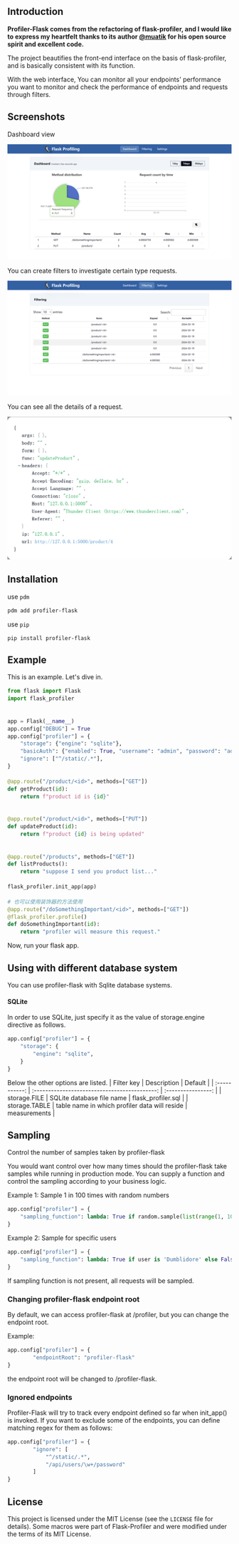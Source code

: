 ## Introduction
**Profiler-Flask comes from the refactoring of flask-profiler, and I would like to express my heartfelt thanks to its author [@muatik](https://github.com/muatik) for his open source spirit and excellent code.**

The project beautifies the front-end interface on the basis of flask-profiler, and is basically consistent with its function.

With the web interface, You can monitor all your endpoints' performance you want to monitor and check the performance of endpoints and requests through filters.

## Screenshots

Dashboard view

![image](https://github.com/Dumbliidore/profiler-flask/blob/main/assets/dashboard.png)


You can create filters to investigate certain type requests.

![image](https://github.com/Dumbliidore/profiler-flask/blob/main/assets/filtering.png)


You can see all the details of a request.

![image](https://github.com/Dumbliidore/profiler-flask/blob/main/assets/details.png)



## Installation
use `pdm`
```powershell
pdm add profiler-flask
```
use `pip`
```
pip install profiler-flask
```


## Example
This is an example. Let's dive in.

```python
from flask import Flask
import flask_profiler


app = Flask(__name__)
app.config["DEBUG"] = True
app.config["profiler"] = {
    "storage": {"engine": "sqlite"},
    "basicAuth": {"enabled": True, "username": "admin", "password": "admin"},
    "ignore": ["^/static/.*"],
}

@app.route("/product/<id>", methods=["GET"])
def getProduct(id):
    return f"product id is {id}"


@app.route("/product/<id>", methods=["PUT"])
def updateProduct(id):
    return f"product {id} is being updated"


@app.route("/products", methods=["GET"])
def listProducts():
    return "suppose I send you product list..."

flask_profiler.init_app(app)

# 也可以使用装饰器的方法使用
@app.route("/doSomethingImportant/<id>", methods=["GET"])
@flask_profiler.profile()
def doSomethingImportant(id):
    return "profiler will measure this request."
```

Now, run your flask app.

## Using with different database system
You can use profiler-flask with Sqlite database systems.

#### SQLite
In order to use SQLite, just specify it as the value of storage.engine directive as follows.

```python
app.config["profiler"] = {
    "storage": {
        "engine": "sqlite",
    }
}
```

Below the other options are listed.
|  Filter key   |                  Description                  |      Default       |
| :-----------: | :-------------------------------------------: | :----------------: |
| storage.FILE  |           SQLite database file name           | flask_profiler.sql |
| storage.TABLE | table name in which profiler data will reside |    measurements    |

## Sampling
Control the number of samples taken by profiler-flask

You would want control over how many times should the profiler-flask take samples while running in production mode. You can supply a function and control the sampling according to your business logic.

Example 1: Sample 1 in 100 times with random numbers

```python
app.config["profiler"] = {
    "sampling_function": lambda: True if random.sample(list(range(1, 101)), 1) == [42] else False
}
```

Example 2: Sample for specific users

```python
app.config["profiler"] = {
    "sampling_function": lambda: True if user is 'Dumblidore' else False
}
```

If sampling function is not present, all requests will be sampled.

### Changing profiler-flask endpoint root
By default, we can access profiler-flask at /profiler, but you can change the endpoint root.

Example:
```python
app.config["profiler"] = {
        "endpointRoot": "profiler-flask"
}
```
the endpoint root will be changed to /profiler-flask.

### Ignored endpoints

Profiler-Flask will try to track every endpoint defined so far when init_app() is invoked. If you want to exclude some of the endpoints, you can define matching regex for them as follows:

```python
app.config["profiler"] = {
        "ignore": [
	        "^/static/.*",
	        "/api/users/\w+/password"
        ]
}
```


## License
This project is licensed under the MIT License (see the `LICENSE` file for details). Some macros were part of Flask-Profiler and were modified under the terms of its MIT License.
